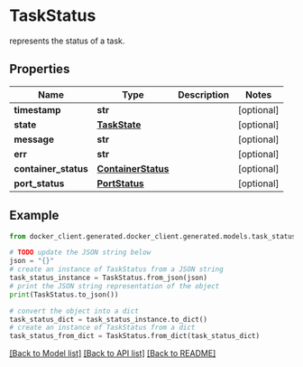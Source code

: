 # TaskStatus

represents the status of a task.

## Properties

Name | Type | Description | Notes
------------ | ------------- | ------------- | -------------
**timestamp** | **str** |  | [optional] 
**state** | [**TaskState**](TaskState.md) |  | [optional] 
**message** | **str** |  | [optional] 
**err** | **str** |  | [optional] 
**container_status** | [**ContainerStatus**](ContainerStatus.md) |  | [optional] 
**port_status** | [**PortStatus**](PortStatus.md) |  | [optional] 

## Example

```python
from docker_client.generated.docker_client.generated.models.task_status import TaskStatus

# TODO update the JSON string below
json = "{}"
# create an instance of TaskStatus from a JSON string
task_status_instance = TaskStatus.from_json(json)
# print the JSON string representation of the object
print(TaskStatus.to_json())

# convert the object into a dict
task_status_dict = task_status_instance.to_dict()
# create an instance of TaskStatus from a dict
task_status_from_dict = TaskStatus.from_dict(task_status_dict)
```
[[Back to Model list]](../README.md#documentation-for-models) [[Back to API list]](../README.md#documentation-for-api-endpoints) [[Back to README]](../README.md)


